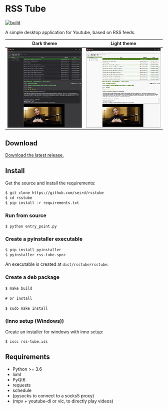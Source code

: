 # RSS Tube

[![build](https://github.com/seird/rsstube/actions/workflows/build.yml/badge.svg)](https://github.com/seird/rsstube/actions)


A simple desktop application for Youtube, based on RSS feeds.


Dark theme                                                            |  Light theme
:--------------------------------------------------------------------:|:---------------------------------------------------------------------:
![](images/dark.png)  |  ![](images/light.png)


## Download

[Download the latest release.](https://github.com/seird/rsstube/releases/latest)


## Install

Get the source and install the requirements:

```
$ git clone https://github.com/seird/rsstube
$ cd rsstube
$ pip install -r requirements.txt
```

### Run from source

```
$ python entry_point.py
```

### Create a pyinstaller executable

```
$ pip install pyinstaller
$ pyinstaller rss-tube.spec
```
An executable is created at `dist/rsstube/rsstube`.

### Create a deb package

```
$ make build

# or install

$ sudo make install
```

### (Inno setup (Windows))

Create an installer for windows with inno setup:

```
$ iscc rss-tube.iss
```


## Requirements

- Python >= 3.6
- lxml
- PyQt6
- requests
- schedule
- (pysocks to connect to a socks5 proxy)
- (mpv + youtube-dl or vlc, to directly play videos)
